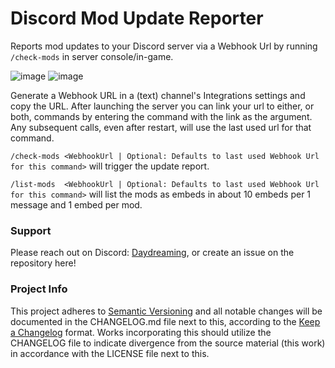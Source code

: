 # Discord Mod Update Reporter
Reports mod updates to your Discord server via a Webhook Url by running `/check-mods` in server console/in-game.

![image](https://github.com/user-attachments/assets/f4767bf6-d82d-4718-9ff6-f2648de78b86)
![image](https://github.com/user-attachments/assets/c17efa55-976b-4568-93bb-54643dce7c6c)

Generate a Webhook URL in a (text) channel's Integrations settings and copy the URL. After launching the server you can link your url to either, or both, commands by entering the command with the link as the argument. Any subsequent calls, even after restart, will use the last used url for that command.

`/check-mods <WebhookUrl | Optional: Defaults to last used Webhook Url for this command>` will trigger the update report.

`/list-mods  <WebhookUrl | Optional: Defaults to last used Webhook Url for this command>` will list the mods as embeds in about 10 embeds per 1 message and 1 embed per mod.

### Support
Please reach out on Discord: [Daydreaming](https://discord.gg/Mherqbcmep), or create an issue on the repository here!

### Project Info
This project adheres to [Semantic Versioning](https://semver.org/spec/v2.0.0.html) and all notable changes will be documented in the CHANGELOG.md file next to this, according to the [Keep a Changelog](https://keepachangelog.com/en/1.1.0/) format. Works incorporating this should utilize the CHANGELOG file to indicate divergence from the source material (this work) in accordance with the LICENSE file next to this.

